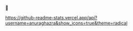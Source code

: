  👋





https://github-readme-stats.vercel.app/api?username=anuraghazra&show_icons=true&theme=radical



